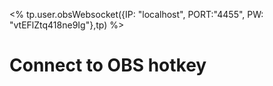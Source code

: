 <% 
tp.user.obsWebsocket({IP: "localhost", PORT:"4455", PW: "vtEFlZtq418ne9Ig"},tp)
%>

# Connect to OBS hotkey

